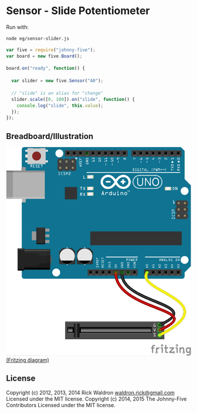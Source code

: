 <!--remove-start-->
# Sensor - Slide Potentiometer

Run with:
```bash
node eg/sensor-slider.js
```
<!--remove-end-->

```javascript
var five = require("johnny-five");
var board = new five.Board();

board.on("ready", function() {

  var slider = new five.Sensor("A0");

  // "slide" is an alias for "change"
  slider.scale([0, 100]).on("slide", function() {
    console.log("slide", this.value);
  });
});

```


## Breadboard/Illustration


![docs/breadboard/sensor-slider.png](breadboard/sensor-slider.png)
[(Fritzing diagram)](breadboard/sensor-slider.fzz)





<!--remove-start-->
## License
Copyright (c) 2012, 2013, 2014 Rick Waldron <waldron.rick@gmail.com>
Licensed under the MIT license.
Copyright (c) 2014, 2015 The Johnny-Five Contributors
Licensed under the MIT license.
<!--remove-end-->
